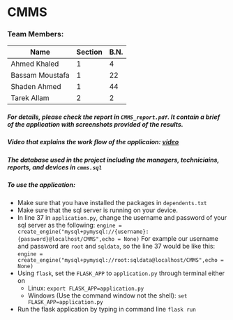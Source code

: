 # CMMS 
### Team Members:

| Name   | Section    | B.N. |
|--------|------------|------|
| Ahmed Khaled    | 1 | 4  |
| Bassam Moustafa  | 1  | 22 |
| Shaden Ahmed   | 1  | 44  |
| Tarek Allam | 2 | 2|

##### For details, please check the report in ```CMMS_report.pdf```. It contain a brief of the application with screenshots provided of the results.
##### Video that explains the work flow of the applicaion: [video](https://drive.google.com/file/d/1QBW1b_XIxGKN8yEGeF-j1wwepOGL1sd2/view)
##### The database used in the project including the managers, techniciains, reports, and devices in ```cmms.sql```
##### To use the application:
* Make sure that you have installed the packages in ```dependents.txt```
* Make sure that the sql server is running on your device.
* In line 37 in ```application.py```, change the username and password of your sql server as the following:
```engine = create_engine("mysql+pymysql://{username}:{password}@localhost/CMMS",echo = None)```
For example our username and password are ```root``` and ```sqldata```, so the line 37 would be like this:
```engine = create_engine("mysql+pymysql://root:sqldata@localhost/CMMS",echo = None)```
* Using ```flask```, set the ```FLASK_APP``` to ```application.py``` through terminal either on
  * Linux: ```export FLASK_APP=application.py```
  * Windows (Use the command window not the shell): ```set FLASK_APP=application.py```
* Run the flask application by typing in command line ```flask run```

